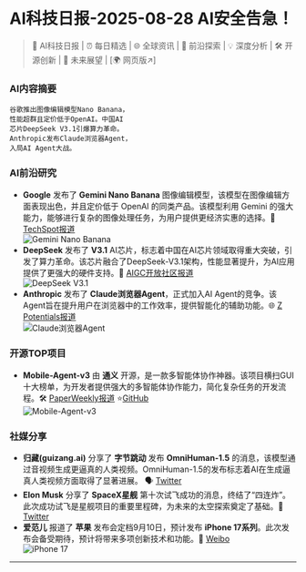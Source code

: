
# AI科技日报-2025-08-28 AI安全告急！
> 🤖 AI科技日报 | ⏰ 每日精选 | 🌐 全球资讯 | 🔬 前沿探索 | 💡 深度分析 | 🛠️ 开源创新 | 🚀 未来展望 | [🌍 网页版↗️]
### **AI内容摘要**
```
谷歌推出图像编辑模型Nano Banana，
性能超群且定价低于OpenAI。中国AI
芯片DeepSeek V3.1引爆算力革命。
Anthropic发布Claude浏览器Agent，
入局AI Agent大战。
```
### AI前沿研究
*   **Google** 发布了 **Gemini Nano Banana** 图像编辑模型，该模型在图像编辑方面表现出色，并且定价低于 OpenAI 的同类产品。该模型利用 Gemini 的强大能力，能够进行复杂的图像处理任务，为用户提供更经济实惠的选择。🚀 [TechSpot报道](https://www.techspot.com/news/109228-google-unveils-gemini-nano-banana-model-now-world.html)
    <br/>![Gemini Nano Banana](https://www.techspot.com/images2/news/ts3_thumbs/2025/08/2025-08-27-ts3_thumbs-1e5.jpg)
*   **DeepSeek** 发布了 **V3.1** AI芯片，标志着中国在AI芯片领域取得重大突破，引发了算力革命。该芯片融合了DeepSeek-V3.1架构，性能显著提升，为AI应用提供了更强大的硬件支持。💪 [AIGC开放社区报道](https://mp.weixin.qq.com/s/lh-BMyXUoA1waFeCi1XBMg)
    <br/>![DeepSeek V3.1](https://mmbiz.qpic.cn/sz_mmbiz_jpg/bVibMfbuuqMm7S6icCNS8Y3L7hy5WUWDic2t1NUkRvbRYoouTOlltj1g5jSGbL0D89P35fab1YFia5GDdYY6xt6JPA/0?wx_fmt=jpeg)
*   **Anthropic** 发布了 **Claude浏览器Agent**，正式加入AI Agent的竞争。该Agent旨在提升用户在浏览器中的工作效率，提供智能化的辅助功能。🌐 [Z Potentials报道](https://mp.weixin.qq.com/s/g4rarqY8rH3WMMlNVgtqeg)
    <br/>![Claude浏览器Agent](https://mmbiz.qpic.cn/sz_mmbiz_jpg/Z300vPwLQkmFGsYLvAUTpf18QcUVB0xicVhzmLkicywX2aQnpfYOTt7riaRJcolVHRAejwjjT3HYuh0ibSDu3Q43Xw/0?wx_fmt=jpeg)
### 开源TOP项目
*   **Mobile-Agent-v3** 由 **通义** 开源，是一款多智能体协作神器。该项目横扫GUI十大榜单，为开发者提供强大的多智能体协作能力，简化复杂任务的开发流程。🛠️ [PaperWeekly报道](https://mp.weixin.qq.com/s/F97J5te41stWbWQZVLeZoA) ⭐[GitHub](https://github.com/placeholder)
    <br/>![Mobile-Agent-v3](https://mmbiz.qpic.cn/mmbiz_jpg/VBcD02jFhgkkSp5cUsFt11ziaY6TuYias0bRtia9LxtbibicWyYPerickbJv2KpNflfCVtERRp7eLjIOlc8QofRTV8MA/0?wx_fmt=jpeg)
### 社媒分享
*   **归藏(guizang.ai)** 分享了 **字节跳动** 发布 **OmniHuman-1.5** 的消息，该模型通过音视频生成更逼真的人类视频。OmniHuman-1.5的发布标志着AI在生成逼真人类视频方面取得了显著进展。 🗣️ [Twitter](https://x.com/op7418/status/1960755524930347013)
*   **Elon Musk** 分享了 **SpaceX星舰** 第十次试飞成功的消息，终结了“四连炸”。此次成功试飞是星舰项目的重要里程碑，为未来的太空探索奠定了基础。🚀 [Twitter](https://x.com/elonmusk/status/1960591990644727837)
*   **爱范儿** 报道了 **苹果** 发布会定档9月10日，预计发布 **iPhone 17系列**。此次发布会备受期待，预计将带来多项创新技术和功能。📱 [Weibo](https://weibo.com/1642720480/5204257935988001)
    <br/>![iPhone 17](https://img.36krcdn.com/hsossms/20250827/v2_383a2bd8379a4f74814bff28888bc830@6100851_oswg82803oswg1053oswg495_img_jpg?x-oss-process=image/resize,m_mfit,w_600,h_400,limit_0/crop,w_600,h_400,g_center)
---